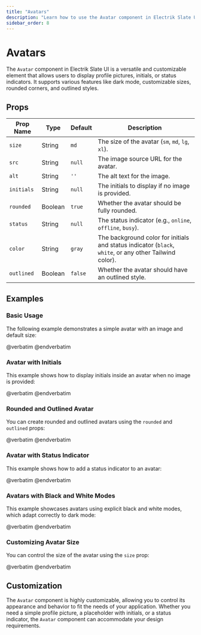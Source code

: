 ```yaml
---
title: "Avatars"
description: "Learn how to use the Avatar component in Electrik Slate UI"
sidebar_order: 8
---
```


# Avatars

The `Avatar` component in Electrik Slate UI is a versatile and customizable element that allows users to display profile pictures, initials, or status indicators. It supports various features like dark mode, customizable sizes, rounded corners, and outlined styles.

## Props

| Prop Name   | Type    | Default  | Description                                                                                              |
|-------------|---------|----------|----------------------------------------------------------------------------------------------------------|
| `size`      | String  | `md`     | The size of the avatar (`sm`, `md`, `lg`, `xl`).                                                          |
| `src`       | String  | `null`   | The image source URL for the avatar.                                                                      |
| `alt`       | String  | `''`     | The alt text for the image.                                                                               |
| `initials`  | String  | `null`   | The initials to display if no image is provided.                                                          |
| `rounded`   | Boolean | `true`   | Whether the avatar should be fully rounded.                                                               |
| `status`    | String  | `null`   | The status indicator (e.g., `online`, `offline`, `busy`).                                                 |
| `color`     | String  | `gray`   | The background color for initials and status indicator (`black`, `white`, or any other Tailwind color).   |
| `outlined`  | Boolean | `false`  | Whether the avatar should have an outlined style.                                                         |

## Examples

### Basic Usage

The following example demonstrates a simple avatar with an image and default size:

<x-code-preview>
@verbatim
<x-slate::avatar src="https://picsum.photos/id/237/200/300" alt="User Profile" />
@endverbatim
</x-code-preview>

### Avatar with Initials

This example shows how to display initials inside an avatar when no image is provided:

<x-code-preview>
@verbatim
<x-slate::avatar initials="JD" color="primary" />
@endverbatim
</x-code-preview>

### Rounded and Outlined Avatar

You can create rounded and outlined avatars using the `rounded` and `outlined` props:

<x-code-preview>
@verbatim
<x-slate::avatar initials="JD" color="secondary" rounded outlined />
@endverbatim
</x-code-preview>

### Avatar with Status Indicator

This example shows how to add a status indicator to an avatar:

<x-code-preview>
@verbatim
<x-slate::avatar src="https://picsum.photos/id/237/200/300" alt="User Profile" status="online" />
@endverbatim
</x-code-preview>

### Avatars with Black and White Modes

This example showcases avatars using explicit black and white modes, which adapt correctly to dark mode:

<x-code-preview>
@verbatim
<x-slate::avatar initials="AB" color="black" size="lg" />
<x-slate::avatar initials="CD" color="white" size="lg" outlined />
@endverbatim
</x-code-preview>

### Customizing Avatar Size

You can control the size of the avatar using the `size` prop:

<x-code-preview>
@verbatim
<x-slate::avatar initials="SM" color="success" size="sm" />
<x-slate::avatar initials="MD" color="info" size="md" />
<x-slate::avatar initials="LG" color="warning" size="lg" />
<x-slate::avatar initials="XL" color="danger" size="xl" />
@endverbatim
</x-code-preview>

## Customization

The `Avatar` component is highly customizable, allowing you to control its appearance and behavior to fit the needs of your application. Whether you need a simple profile picture, a placeholder with initials, or a status indicator, the `Avatar` component can accommodate your design requirements.
